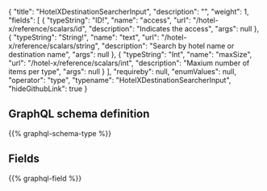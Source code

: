 {
  "title": "HotelXDestinationSearcherInput",
  "description": "",
  "weight": 1,
  "fields": [
    {
      "typeString": "ID!",
      "name": "access",
      "url": "/hotel-x/reference/scalars/id",
      "description": "Indicates the access",
      "args": null
    },
    {
      "typeString": "String!",
      "name": "text",
      "url": "/hotel-x/reference/scalars/string",
      "description": "Search by hotel name or destination name",
      "args": null
    },
    {
      "typeString": "Int",
      "name": "maxSize",
      "url": "/hotel-x/reference/scalars/int",
      "description": "Maxium number of items per type",
      "args": null
    }
  ],
  "requireby": null,
  "enumValues": null,
  "operator": "type",
  "typename": "HotelXDestinationSearcherInput",
  "hideGithubLink": true
}
## GraphQL schema definition

{{% graphql-schema-type %}}

## Fields

{{% graphql-field %}}
